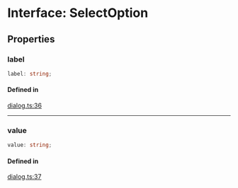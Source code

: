 # Interface: SelectOption

## Properties

### label

```ts
label: string;
```

#### Defined in

[dialog.ts:36](https://github.com/slackapi/node-slack-sdk/blob/c15385ef93ccdde9702f52f7d1f445999203d794/packages/types/src/dialog.ts#L36)

***

### value

```ts
value: string;
```

#### Defined in

[dialog.ts:37](https://github.com/slackapi/node-slack-sdk/blob/c15385ef93ccdde9702f52f7d1f445999203d794/packages/types/src/dialog.ts#L37)
